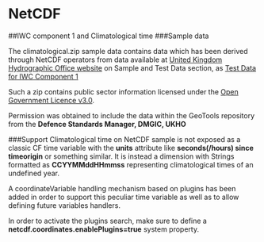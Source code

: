 NetCDF
======


##IWC component 1 and Climatological time
###Sample data

The climatological.zip sample data contains data which has been derived through NetCDF operators from data available at 
[United Kingdom Hydrographic Office website](http://www.ukho.gov.uk/Defence/AML/Pages/Home.aspx) on Sample and Test Data section, as 
[Test Data for IWC Component 1](http://www.ukho.gov.uk/Defence/AML/Documents/Item%2019%20Web%20-%20IWC_comp1_v2_demodata.zip)

Such a zip contains public sector information licensed under the [Open Government Licence v3.0](http://www.nationalarchives.gov.uk/doc/open-government-licence/version/3/).

Permission was obtained to include the data within the GeoTools repository from the **Defence Standards Manager, DMGIC, UKHO**

###Support
Climatological time on NetCDF sample is not exposed as a classic CF time variable with the **units** attribute like **seconds(/hours) since timeorigin** or something similar. 
It is instead a dimension with Strings formatted as **CCYYMMddHHmmss** representing climatological times of an undefined year.

A coordinateVariable handling mechanism based on plugins has been added in order to support this peculiar time variable as well as to allow defining future variables handlers.

In order to activate the plugins search, make sure to define a **netcdf.coordinates.enablePlugins=true** system property.
